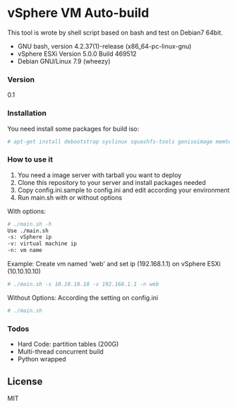 # vSphere VM Auto-build

This tool is wrote by shell script based on bash and test on Debian7 64bit.

  - GNU bash, version 4.2.37(1)-release (x86_64-pc-linux-gnu)
  - vSphere ESXi Version 5.0.0 Build 469512
  - Debian GNU/Linux 7.9 (wheezy)

### Version
0.1


### Installation

You need install some packages for build iso:

```sh
# apt-get install debootstrap syslinux squashfs-tools genisoimage memtest86+ rsync
```

### How to use it

1. You need a image server with tarball you want to deploy
2. Clone this repository to your server and install packages needed
3. Copy config.ini.sample to config.ini and edit according your environment
3. Run main.sh with or without options

With options:
```sh
# ./main.sh -h
Use ./main.sh
-s: vSphere ip
-v: virtual machine ip
-n: vm name
```
Example:
Create vm named 'web' and set ip (192.168.1.1) on vSphere ESXi (10.10.10.10) 
```sh
# ./main.sh -s 10.10.10.10 -v 192.168.1.1 -n web
```

Without Options: According the setting on config.ini
```sh
# ./main.sh
```

### Todos

 - Hard Code: partition tables (200G)
 - Multi-thread concurrent build
 - Python wrapped


License
----

MIT


